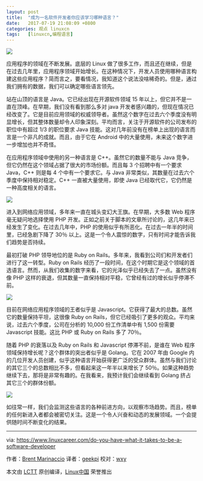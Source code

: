 ```yaml
---
layout: post
title:	"成为一名软件开发者你应该学习哪种语言？"
date:	2017-07-19 21:08:09 +0800 
categories:	观点 linuxcn 
tags:	[linuxcn,编程语言]
---
```



![](/Asserts/Images//attachment/album/201707/19/210800whv5uuhuvs52yvau.jpg)


应用程序的领域在不断发展。底层的 Linux 做了很多工作，而且还在继续，但是在过去几年里，应用程序领域开始增长。在这种情况下，开发人员使用哪种语言构建这些应用程序？简而言之，要看情况，我知道这个说法没啥稀奇的。但是，通过我们拥有的数据，我们可以确定哪些语言领先。


站在山顶的语言是 Java。它已经出现在开源软件领域 15 年以上，但它并不是一直在顶峰。在早期，我们没有看到那么多对 java 开发者感兴趣的，但现在情况已经改变了。它是目前应用领域的权威领导者。虽然这个数字在过去六个季度没有明显增长，但其整体数量却令人印象深刻。平均而言，关注于开源软件的公司发布的职位中有超过 1/3 的职位要求 Java 技能。这对几年前没有在榜单上出现的语言而言是一个非凡的成就。而且，由于它在 Android 中的大量使用，未来这个数字进一步增加也并不奇怪。


在应用程序领域中使用的另一种语言是 C++。虽然它的数量不能与 Java 竞争，但它仍然在这个领域占据了很大的市场份额。而且每 3 个招聘中有一个要求 Java，C++ 则是每 4 个中有一个要求它。与 Java 非常类似，其数量在过去六个季度中保持相对稳定。C++ 一直被大量使用，即使 Java 已经取代它，它仍然是一种高度相关的语言。


![](/Asserts/Images//attachment/album/201707/19/210516nhtjjlf6itwjigii.jpg)


进入到网络应用领域，多年来一直在城头变幻大王旗。在早期，大多数 Web 程序毫无疑问地选择使用 PHP 开发。正如之前关于脚本的文章所讨论的，这几年来已经发生了变化。在过去几年中，PHP 的使用似乎有所恶化。在过去一年半的时间里，已经急剧下降了 30％ 以上。这是一个令人震惊的数字，只有时间才能告诉我们趋势是否持续。


最初打破 PHP 领导地位的是 Ruby on Rails。多年来，我看到公司们和开发者们进行了这一转型。Ruby on Rails 经历了一段时间，在这个时期它是这个领域的首选语言。然而，从我们收集的数字来看，它的光泽似乎已经失去了一点。虽然没有像 PHP 这样的衰退，但其数量一直保持相对平稳，它曾经有过的增长似乎停滞不前。


![](/Asserts/Images//attachment/album/201707/19/210549jkxi79xmciu8m2o8.jpg)


目前在网络应用程序领域的王者似乎是 Javascript。它获得了最大的总数。虽然它的数量保持平坦，这很像 Ruby on Rails，但它已经吸引了更多的观众。平均来说，过去六个季度，公司在分析的 10,000 份工作清单中有 1,500 份需要 Javascript 技能。这比 PHP 或 Ruby on Rails 多了 70％。


随着 PHP 的衰落以及 Ruby on Rails 和 Javascript 停滞不前，是谁在 Web 程序领域保持增长呢？这个群体的突出者似乎是 Golang。它在 2007 年由 Google 内的几位开发人员创建，似乎这种语言开始获得更广泛的受众群体。虽然与我们讨论的其它三个的总数相比不多，但看起来这一年半以来增长了 50％。如果这种趋势继续下去，那将是非常有趣的。在我看来，我预计我们会继续看到 Golang 挤占 其它三个的群体份额。


![](/Asserts/Images//attachment/album/201707/19/210622uduzdsvo5bubuo88.jpg)


如往常一样，我们会监测这些语言的各种前进方向，以观察市场趋势。而且，榜单的任何新进入者都会被密切关注。这是一个令人兴奋和动态的发展领域。一个会提供随时间不断变化的结果。




---


via: <https://www.linuxcareer.com/do-you-have-what-it-takes-to-be-a-software-developer>


作者：[Brent Marinaccio](https://www.linuxcareer.com/do-you-have-what-it-takes-to-be-a-software-developer) 译者：[geekpi](https://github.com/geekpi) 校对：[wxy](https://github.com/wxy)


本文由 [LCTT](https://github.com/LCTT/TranslateProject) 原创编译，[Linux中国](https://linux.cn/) 荣誉推出
